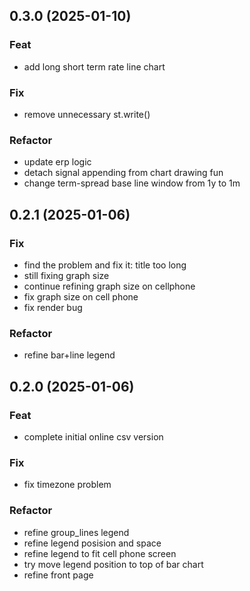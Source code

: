 ## 0.3.0 (2025-01-10)

### Feat

- add long short term rate line chart

### Fix

- remove unnecessary st.write()

### Refactor

- update erp logic
- detach signal appending from chart drawing fun
- change term-spread base line window from 1y to 1m

## 0.2.1 (2025-01-06)

### Fix

- find the problem and fix it: title too long
- still fixing graph size
- continue refining graph size on cellphone
- fix graph size on cell phone
- fix render bug

### Refactor

- refine bar+line legend

## 0.2.0 (2025-01-06)

### Feat

- complete initial online csv version

### Fix

- fix timezone problem

### Refactor

- refine group_lines legend
- refine legend posision and space
- refine legend to fit cell phone screen
- try move legend position to top of bar chart
- refine front page
